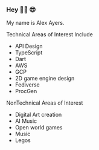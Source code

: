 ### Hey 👋🏻 😎

My name is Alex Ayers.

Technical Areas of Interest Include 

- API Design
- TypeScript
- Dart
- AWS
- GCP
- 2D game engine design
- Fediverse
- ProcGen

NonTechnical Areas of Interest

- Digital Art creation
- AI Music
- Open world games
- Music
- Legos
